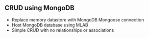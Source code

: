 ## CRUD using MongoDB
- Replace memory datastore with MongoDB Mongoose connection
- Host MongoDB database using MLAB
- Simple CRUD with no relationships or associations